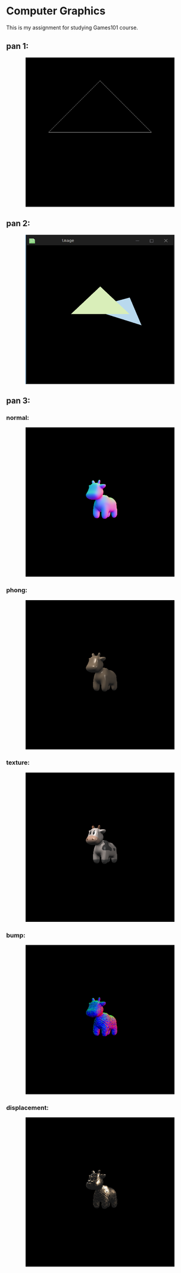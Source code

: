 # Computer Graphics

This is my assignment for studying Games101 course.

## pan 1:

<p align="center">
    <img src="./IMG/pa1.png" alt="image" width="400" height="400">
</p>

## pan 2:

<p align="center">
    <img src="./IMG/pa2.png" alt="image" width="400" height="400">
</p>

## pan 3:

### normal:

<p align="center">
    <img src="./IMG/pa3_normal.png" alt="image" width="400" height="400">
</p>

### phong:

<p align="center">
    <img src="./IMG/pa3_phong.png" alt="image" width="400" height="400">
</p>

### texture:

<p align="center">
    <img src="./IMG/pa3_texture.png" alt="image" width="400" height="400">
</p>

### bump:

<p align="center">
    <img src="./IMG/pa3_bump.png" alt="image" width="400" height="400">
</p>

### displacement:

<p align="center">
    <img src="./IMG/pa3_displacement.png" alt="image" width="400" height="400">
</p>
